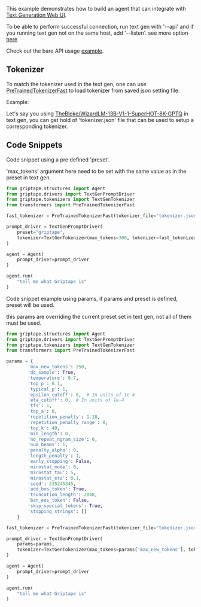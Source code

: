 This example demonstrates how to build an agent that can integrate with [Text Generation Web UI](https://github.com/oobabooga/text-generation-webui).

To be able to perform successful connection, run text gen with '--api' and if you running text gen not on the same host, add '--listen'. see more option [here](https://github.com/oobabooga/text-generation-webui)

Check out the bare API usage [example](https://github.com/oobabooga/text-generation-webui/blob/main/api-examples/api-example.py).

## Tokenizer

To match the tokenizer used in the text gen, one can use [PreTrainedTokenizerFast](https://huggingface.co/docs/transformers/fast_tokenizers#loading-from-a-json-file) to load tokenizer from saved json setting file.

Example:

Let's say you using [TheBloke/WizardLM-13B-V1-1-SuperHOT-8K-GPTQ](https://huggingface.co/TheBloke/WizardLM-13B-V1-1-SuperHOT-8K-GPTQ/tree/main) in text gen, you can get hold of 'tokenizer.json' file that can be used to setup a corresponding tokenizer.

## Code Snippets

Code snippet using a pre defined 'preset'.

'max_tokens' argument here need to be set with the same value as in the preset in text gen.

```python
from griptape.structures import Agent
from griptape.drivers import TextGenPromptDriver
from griptape.tokenizers import TextGenTokenizer
from transformers import PreTrainedTokenizerFast

fast_tokenizer = PreTrainedTokenizerFast(tokenizer_file="tokenizer.json")

prompt_driver = TextGenPromptDriver(
    preset="griptape",
    tokenizer=TextGenTokenizer(max_tokens=300, tokenizer=fast_tokenizer)
)

agent = Agent(
    prompt_driver=prompt_driver
)

agent.run(
    "tell me what Griptape is"
)
```

Code snippet example using params, if params and preset is defined, preset will be used.

this params are overriding the current preset set in text gen, not all of them must be used.

```python
from griptape.structures import Agent
from griptape.drivers import TextGenPromptDriver
from griptape.tokenizers import TextGenTokenizer
from transformers import PreTrainedTokenizerFast

params = {
        'max_new_tokens': 250,
        'do_sample': True,
        'temperature': 0.7,
        'top_p': 0.1,
        'typical_p': 1,
        'epsilon_cutoff': 0,  # In units of 1e-4
        'eta_cutoff': 0,  # In units of 1e-4
        'tfs': 1,
        'top_a': 0,
        'repetition_penalty': 1.18,
        'repetition_penalty_range': 0,
        'top_k': 40,
        'min_length': 0,
        'no_repeat_ngram_size': 0,
        'num_beams': 1,
        'penalty_alpha': 0,
        'length_penalty': 1,
        'early_stopping': False,
        'mirostat_mode': 0,
        'mirostat_tau': 5,
        'mirostat_eta': 0.1,
        'seed': 235245345,
        'add_bos_token': True,
        'truncation_length': 2048,
        'ban_eos_token': False,
        'skip_special_tokens': True,
        'stopping_strings': []
    }

fast_tokenizer = PreTrainedTokenizerFast(tokenizer_file="tokenizer.json")

prompt_driver = TextGenPromptDriver(
    params=params,
    tokenizer=TextGenTokenizer(max_tokens=params['max_new_tokens'], tokenizer=fast_tokenizer)
)

agent = Agent(
    prompt_driver=prompt_driver
)

agent.run(
    "tell me what Griptape is"
)
```